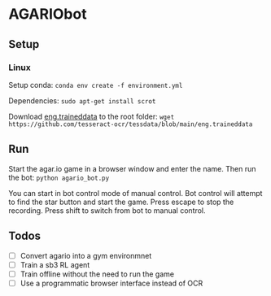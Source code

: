 # AGARIObot

## Setup

### Linux
Setup conda: `conda env create -f environment.yml`
 
Dependencies: `sudo apt-get install scrot`

Download [eng.traineddata](https://github.com/tesseract-ocr/tessdata/blob/main/eng.traineddata) to the root folder: `wget https://github.com/tesseract-ocr/tessdata/blob/main/eng.traineddata`

## Run

Start the agar.io game in a browser window and enter the name. Then run the bot:
`python agario_bot.py`

You can start in bot control mode of manual control.
Bot control will attempt to find the star button and start the game.
Press escape to stop the recording.
Press shift to switch from bot to manual control.

## Todos

- [ ] Convert agario into a gym environmnet
- [ ] Train a sb3 RL agent
- [ ] Train offline without the need to run the game
- [ ] Use a programmatic browser interface instead of OCR
